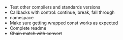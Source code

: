 * Test other compilers and standards versions
* Callbacks with control: continue, break, fall through
* namespace
* Make sure getting wrapped const works as expected
* Complete readme
* ~~Chain match with convert~~
